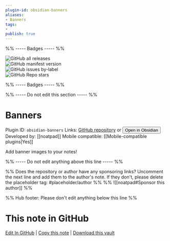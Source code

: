 ```yaml
---
plugin-id: obsidian-banners
aliases:
- Banners
tags: 
- 
publish: true
---
```


%% ----- Badges ----- %%

![GitHub all releases](https://img.shields.io/github/downloads/noatpad/obsidian-banners/total?color=573E7A&logo=github&style=for-the-badge)   
![GitHub manifest version](https://img.shields.io/github/manifest-json/v/noatpad/obsidian-banners?color=573E7A&logo=github&style=for-the-badge)   
![GitHub issues by-label](https://img.shields.io/github/issues/noatpad/obsidian-banners/help%20wanted?color=573E7A&logo=github&style=for-the-badge)   
![GitHub Repo stars](https://img.shields.io/github/stars/noatpad/obsidian-banners?color=573E7A&logo=github&style=for-the-badge)

%% ----- Badges ----- %%

%% ----- Do not edit this section ----- %%

# Banners

Plugin ID: `obsidian-banners`
Links: [GitHub repository](https://github.com/noatpad/obsidian-banners) or [<button id=HH>Open in Obsidian</button>](obsidian://show-plugin?id=obsidian-banners)
Developed by: [[noatpad]]
Mobile compatible: [[Mobile-compatible plugins|Yes]]

Add banner images to your notes!

%% ----- Do not edit anything above this line ----- %% 

%% Does the repository or author have any sponsoring links? Uncomment the next line and add them to the author's note. If they don't, please delete the placeholder tag: #placeholder/author %%
%% ![[noatpad#Sponsor this author]] %%

%% Hub footer: Please don't edit anything below this line %%

# This note in GitHub

<span class="git-footer">[Edit In GitHub](https://github.dev/obsidian-community/obsidian-hub/blob/main/02%20-%20Community%20Expansions/02.05%20All%20Community%20Expansions/Plugins/obsidian-banners.md "git-hub-edit-note") | [Copy this note](https://raw.githubusercontent.com/obsidian-community/obsidian-hub/main/02%20-%20Community%20Expansions/02.05%20All%20Community%20Expansions/Plugins/obsidian-banners.md "git-hub-copy-note") | [Download this vault](https://github.com/obsidian-community/obsidian-hub/archive/refs/heads/main.zip "git-hub-download-vault") </span>
